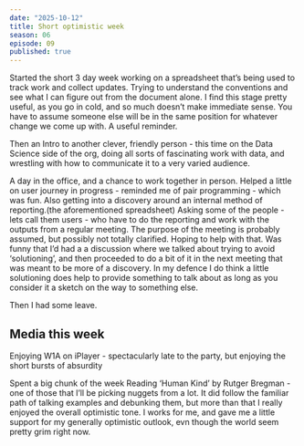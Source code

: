 ```yaml
---
date: "2025-10-12"
title: Short optimistic week
season: 06
episode: 09
published: true
---
```


Started the short 3 day week working on a spreadsheet that’s being used to track work and collect updates. Trying to understand the conventions and see what I can figure out from the document alone. I find this stage pretty useful, as you go in cold, and so much doesn’t make immediate sense. You have to assume someone else will be in the same position for whatever change we come up with. A useful reminder.

Then an Intro to another clever, friendly person - this time on the Data Science side of the org, doing all sorts of fascinating work with data, and wrestling with how to communicate it to a very varied audience.

A day in the office, and a chance to work together in person. Helped a little on user journey in progress - reminded me of pair programming - which was fun. Also getting into a discovery around an internal method of reporting.(the aforementioned spreadsheet) Asking some of the people - lets call them users - who have to do the reporting and work with the outputs from a regular meeting. The purpose of the meeting is probably assumed, but possibly not totally clarified. Hoping to help with that. Was funny that I’d had a a discussion where we talked about trying to avoid ‘solutioning’, and then proceeded to do a bit of it in the next meeting that was meant to be more of a discovery. In my defence I do think a little solutioning does help to provide something to talk about as long as you consider it a sketch on the way to something else.

Then I had some leave.

## Media this week

Enjoying W1A on iPlayer - spectacularly late to the party, but enjoying the short bursts of absurdity

Spent a big chunk of the week Reading ‘Human Kind’ by Rutger Bregman - one of those that I’ll be picking nuggets from a lot. It did follow the familiar path of talking examples and debunking them, but more than that I really enjoyed the overall optimistic tone. I works for me, and gave me a little support for my generally optimistic outlook, evn though the world seem pretty grim right now.
